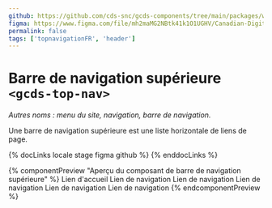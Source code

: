 ```yaml
---
github: https://github.com/cds-snc/gcds-components/tree/main/packages/web/src/components/gcds-top-nav
figma: https://www.figma.com/file/mh2maMG2NBtk41k1O1UGHV/Canadian-Digital-Service%E2%80%A8---GC-Design-System?type=design&node-id=4738-10759&mode=design&t=PaKRkbpFLPNx99bv-0
permalink: false
tags: ['topnavigationFR', 'header']
---
```


# Barre de navigation supérieure <br>`<gcds-top-nav>`

_Autres noms : menu du site, navigation, barre de navigation._

Une barre de navigation supérieure est une liste horizontale de liens de page.

{% docLinks locale stage figma github %}
{% enddocLinks %}

{% componentPreview "Aperçu du composant de barre de navigation supérieure" %}
<gcds-top-nav label="Aperçu du composant de barre de navigation supérieure" alignment="right" lang="fr">
<gcds-nav-link href="#red" slot="home">Lien d'accueil</gcds-nav-link>
<gcds-nav-link href="#red">Lien de navigation</gcds-nav-link>
<gcds-nav-group menu-label="Libellé du groupe de navigation pour le sous-menu"  open-trigger="Groupe de navigation">
<gcds-nav-link href="#red" current>Lien de navigation</gcds-nav-link>
<gcds-nav-link href="#red">Lien de navigation</gcds-nav-link>
<gcds-nav-link href="#red">Lien de navigation</gcds-nav-link>
<gcds-nav-link href="#red">Lien de navigation</gcds-nav-link>
</gcds-nav-group>
</gcds-top-nav>
{% endcomponentPreview %}
